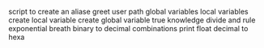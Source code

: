 script to create an aliase
greet user
path
global variables
local variables
create local variable
create global variable
true knowledge
divide and rule
exponential breath
binary to decimal
combinations
print float
decimal to hexa
